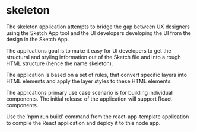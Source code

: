 # skeleton

The skeleton application attempts to bridge the gap between UX designers using the Sketch App tool and the UI developers developing the UI from the design in the Sketch App.

The applications goal is to make it easy for UI developers to get the structural and styling information out of the Sketch file and into a rough HTML structure (hence the name skeleton).

The application is based on a set of rules, that convert specific layers into HTML elements and apply the layer styles to these HTML elements.

The applications primary use case scenario is for building individual components. The initial release of the application will support React components.

Use the 'npm run build' command from the react-app-template application to compile the React application and deploy it to this node app. 
